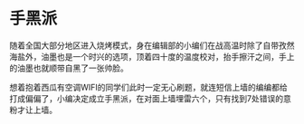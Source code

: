 # 手黑派

随着全国大部分地区进入烧烤模式，身在编辑部的小编们在战高温时除了自带孜然海盐外，油墨也是一个时兴的选项，顶着四十度的温度校对，抬手擦汗之间，手上的油墨也就顺带自黑了一张帅脸。 

想着抱着西瓜有空调WIFI的同学们此时一定无心刷题，就连短信上墙的编编都给打成偏偏了，小编决定成立手黑派，在对面上墙埋雷六个，只有找到7处错误的意粉才让上墙。